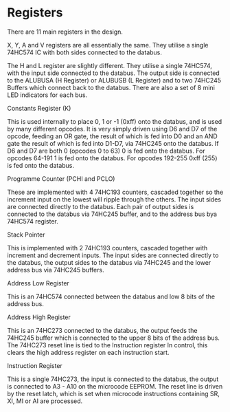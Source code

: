 # Registers

There are 11 main registers in the design.

X, Y, A and V registers are all essentially the same. They utilise a single 74HC574 IC with both sides connected to the databus.

The H and L register are slightly different. They utilise a single 74HC574, with the input side connected to the databus. The output side is connected to the ALUBUSA (H Register) or ALUBUSB (L Register) and to two 74HC245 Buffers which connect back to the databus. There are also a set of 8 mini LED indicators for each bus.

Constants Register (K)

This is used internally to place 0, 1 or -1 (0xff) onto the databus, and is used by many different opcodes. It is very simply driven using D6 and D7 of the opcode, feeding an OR gate, the result of which is fed into D0 and an AND gate the result of which is fed into D1-D7, via 74HC245 onto the databus. If D6 and D7 are both 0 (opcodes 0 to 63) 0 is fed onto the databus. For opcodes 64-191 1 is fed onto the databus. For opcodes 192-255 0xff (255) is fed onto the databus.

Programme Counter (PCHI and PCLO)

These are implemented with 4 74HC193 counters, cascaded together so the increment input on the lowest will ripple through the others. The input sides are connected directly to the databus. Each pair of output sides is connected to the databus via 74HC245 buffer, and to the address bus bya 74HC574 register.

Stack Pointer

This is implemented with 2 74HC193 counters, cascaded together with increment and decrement inputs. The input sides are connected directly to the databus, the output sides to the databus via 74HC245 and the lower address bus via 74HC245 buffers.

Address Low Register

This is an 74HC574 connected between the databus and low 8 bits of the address bus.

Address High Register

This is an 74HC273 connected to the databus, the output feeds the 74HC245 buffer which is connected to the upper 8 bits of the address bus. The 74HC273 reset line is tied to the Instruction register In control, this clears the high address register on each instruction start.

Instruction Register

This is a single 74HC273, the input is connected to the databus, the output is connected to A3 - A10 on the microcode EEPROM. The reset line is driven by the reset latch, which is set when microcode instructions containing SR, XI, MI or AI are processed.

